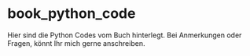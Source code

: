 # book_python_code
Hier sind die Python Codes vom Buch hinterlegt. Bei Anmerkungen oder Fragen, könnt Ihr mich gerne anschreiben.
